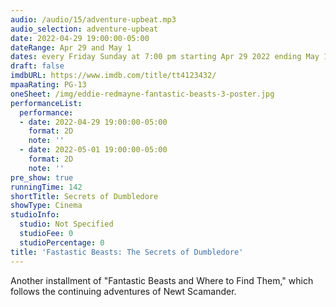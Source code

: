 ```yaml
---
audio: /audio/15/adventure-upbeat.mp3
audio_selection: adventure-upbeat
date: 2022-04-29 19:00:00-05:00
dateRange: Apr 29 and May 1
dates: every Friday Sunday at 7:00 pm starting Apr 29 2022 ending May 1 2022
draft: false
imdbURL: https://www.imdb.com/title/tt4123432/
mpaaRating: PG-13
oneSheet: /img/eddie-redmayne-fantastic-beasts-3-poster.jpg
performanceList:
  performance:
  - date: 2022-04-29 19:00:00-05:00
    format: 2D
    note: ''
  - date: 2022-05-01 19:00:00-05:00
    format: 2D
    note: ''
pre_show: true
runningTime: 142
shortTitle: Secrets of Dumbledore
showType: Cinema
studioInfo:
  studio: Not Specified
  studioFee: 0
  studioPercentage: 0
title: 'Fastastic Beasts: The Secrets of Dumbledore'
---
```


Another installment of "Fantastic Beasts and Where to Find Them," which follows the continuing adventures of Newt Scamander.